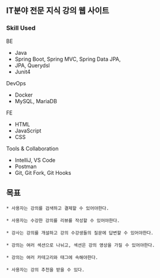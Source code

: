 ## IT분야 전문 지식 강의 웹 사이트

### Skill Used
BE 
- Java
- Spring Boot, Spring MVC, Spring Data JPA,
- JPA, Querydsl
- Junit4

DevOps
- Docker
- MySQL, MariaDB

FE 
- HTML
- JavaScript
- CSS

Tools & Collaboration
- IntelliJ, VS Code
- Postman
- Git, Git Fork, Git Hooks

## 목표
<div class="snippet-clipboard-content notranslate position-relative overflow-auto"><pre class="notranslate">
<code>* 사용자는 강의를 검색하고 결제할 수 있어야한다. </code><br>
<code>* 사용자는 수강한 강의를 리뷰를 작성할 수 있어야한다.</code><br>
<code>* 강사는 강의를 개설하고 강의 수강생들의 질문에 답변할 수 있어야한다.</code><br>
<code>* 강의는 여러 섹션으로 나뉘고, 섹션은 강의 영상을 가질 수 있어야한다. </code><br>
<code>* 강의는 여러 카테고리와 태그에 속해야한다.</code><br>
<code>* 사용자는 강의 추천을 받을 수 있다.</code><br>
</pre><div class="zeroclipboard-container position-absolute right-0 top-0">
    <clipboard-copy aria-label="Copy" class="ClipboardButton btn js-clipboard-copy m-2 p-0 tooltipped-no-delay" data-copy-feedback="Copied!" data-tooltip-direction="w" value="* 여기 " tabindex="0" role="button" style="display: none;">
      <svg aria-hidden="true" height="16" viewBox="0 0 16 16" version="1.1" width="16" data-view-component="true" class="octicon octicon-copy js-clipboard-copy-icon m-2">
